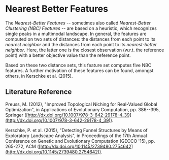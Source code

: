 # Nearest Better Features

The *Nearest-Better Features* -- sometimes also called *Nearest-Better Clustering (NBC) Features* -- are based on a heuristic, which recognizes single peaks in a multimodal landscape.
In general, the features are computed on two sets of distances: the distances from each point to its *nearest neighbor* and the distances from each point to its *nearest-better neighbor*. Here, the latter one is the closest observation (w.r.t. the reference point) with a better objective value than the reference point.

Based on these two distance sets, this feature set computes five NBC features. A further motivation of these features can be found, amongst others, in Kerschke et al. (2015).

## Literature Reference
Preuss, M. (2012), "Improved Topological Niching for Real-Valued Global Optimization", in Applications of Evolutionary Computation, pp. 386--395, Springer ([http://dx.doi.org/10.1007/978-3-642-29178-4_39](http://dx.doi.org/10.1007/978-3-642-29178-4_39)).

Kerschke, P. et al. (2015), "Detecting Funnel Structures by Means of Exploratory Landscape Analysis", in Proceedings of the 17th Annual Conference on Genetic and Evolutionary Computation (GECCO '15), pp. 265-272, ACM ([http://dx.doi.org/10.1145/2739480.2754642](http://dx.doi.org/10.1145/2739480.2754642)).